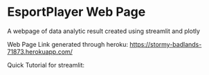# EsportPlayer Web Page

A webpage of data analytic result created using streamlit and plotly

Web Page Link generated through heroku:
https://stormy-badlands-71873.herokuapp.com/

Quick Tutorial for streamlit:

